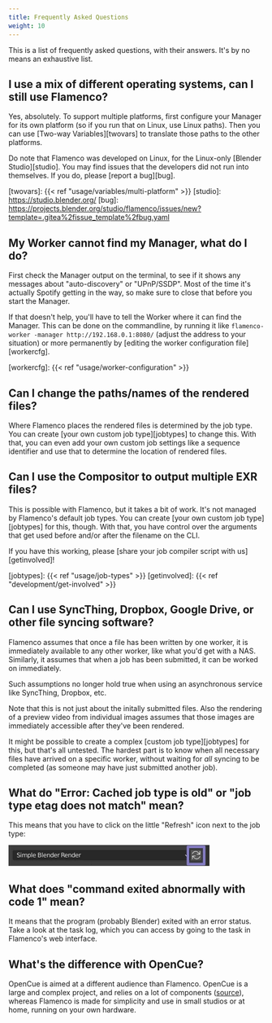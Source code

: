 ```yaml
---
title: Frequently Asked Questions
weight: 10
---
```


This is a list of frequently asked questions, with their answers. It's by no
means an exhaustive list.

## I use a mix of different operating systems, can I still use Flamenco?

Yes, absolutely. To support multiple platforms, first configure your Manager for
its own platform (so if you run that on Linux, use Linux paths). Then you can
use [Two-way Variables][twovars] to translate those paths to the other
platforms.

Do note that Flamenco was developed on Linux, for the Linux-only [Blender
Studio][studio]. You may find issues that the developers did not run into
themselves. If you do, please [report a bug][bug].

[twovars]: {{< ref "usage/variables/multi-platform" >}}
[studio]: https://studio.blender.org/
[bug]: https://projects.blender.org/studio/flamenco/issues/new?template=.gitea%2fissue_template%2fbug.yaml


## My Worker cannot find my Manager, what do I do?

First check the Manager output on the terminal, to see if it shows any messages
about "auto-discovery" or "UPnP/SSDP". Most of the time it's actually Spotify
getting in the way, so make sure to close that before you start the Manager.

If that doesn't help, you'll have to tell the Worker where it can find the
Manager. This can be done on the commandline, by running it like
`flamenco-worker -manager http://192.168.0.1:8080/` (adjust the address to your
situation) or more permanently by [editing the worker configuration
file][workercfg].

[workercfg]: {{< ref "usage/worker-configuration" >}}


## Can I change the paths/names of the rendered files?

Where Flamenco places the rendered files is determined by the job type. You can
create [your own custom job type][jobtypes] to change this. With that, you can
even add your own custom job settings like a sequence identifier and use that to
determine the location of rendered files.


## Can I use the Compositor to output multiple EXR files?

This is possible with Flamenco, but it takes a bit of work. It's not managed by
Flamenco's default job types. You can create [your own custom job
type][jobtypes] for this, though. With that, you have control over the arguments
that get used before and/or after the filename on the CLI.

If you have this working, please [share your job compiler script with us][getinvolved]!

[jobtypes]: {{< ref "usage/job-types" >}}
[getinvolved]: {{< ref "development/get-involved" >}}


## Can I use SyncThing, Dropbox, Google Drive, or other file syncing software?

Flamenco assumes that once a file has been written by one worker, it is
immediately available to any other worker, like what you'd get with a NAS.
Similarly, it assumes that when a job has been submitted, it can be worked on
immediately.

Such assumptions no longer hold true when using an asynchronous service like
SyncThing, Dropbox, etc.

Note that this is not just about the initally submitted files. Also the
rendering of a preview video from individual images assumes that those images
are immediately accessible after they've been rendered.

It might be possible to create a complex [custom job type][jobtypes] for this,
but that's all untested. The hardest part is to know when all necessary files
have arrived on a specific worker, without waiting for *all* syncing to be
completed (as someone may have just submitted another job).

## What do "Error: Cached job type is old" or "job type etag does not match" mean?

This means that you have to click on the little "Refresh" icon next to the job type:

<img src="job-types-refresh.webp" width="396" height="41">


## What does "command exited abnormally with code 1" mean?

It means that the program (probably Blender) exited with an error status. Take a
look at the task log, which you can access by going to the task in Flamenco's
web interface.


## ​What's the difference with OpenCue?

OpenCue is aimed at a different audience than Flamenco. OpenCue is a large and
complex project, and relies on a lot of components
([source](https://www.opencue.io/docs/getting-started/)), whereas Flamenco is
made for simplicity and use in small studios or at home, running on your own
hardware.
